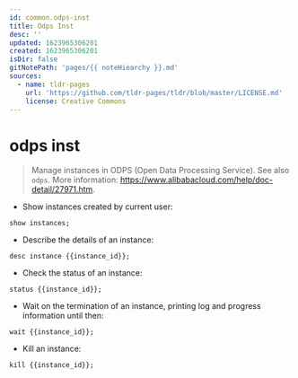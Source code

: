 ```yaml
---
id: common.odps-inst
title: Odps Inst
desc: ''
updated: 1623965306201
created: 1623965306201
isDir: false
gitNotePath: 'pages/{{ noteHiearchy }}.md'
sources:
  - name: tldr-pages
    url: 'https://github.com/tldr-pages/tldr/blob/master/LICENSE.md'
    license: Creative Commons
---
```

# odps inst

> Manage instances in ODPS (Open Data Processing Service).
> See also `odps`.
> More information: <https://www.alibabacloud.com/help/doc-detail/27971.htm>.

- Show instances created by current user:

`show instances;`

- Describe the details of an instance:

`desc instance {{instance_id}};`

- Check the status of an instance:

`status {{instance_id}};`

- Wait on the termination of an instance, printing log and progress information until then:

`wait {{instance_id}};`

- Kill an instance:

`kill {{instance_id}};`

